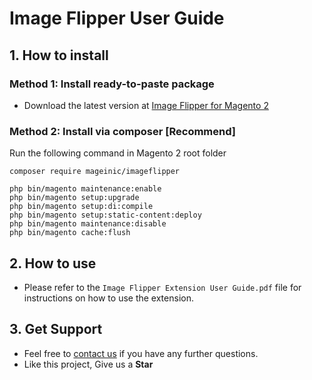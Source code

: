 # Image Flipper User Guide

## 1. How to install

### Method 1: Install ready-to-paste package

- Download the latest version at [Image Flipper for Magento 2](https://www.mageinic.com/image-flipper.html)

### Method 2: Install via composer [Recommend]

Run the following command in Magento 2 root folder

```
composer require mageinic/imageflipper

php bin/magento maintenance:enable
php bin/magento setup:upgrade
php bin/magento setup:di:compile
php bin/magento setup:static-content:deploy
php bin/magento maintenance:disable
php bin/magento cache:flush
```

## 2. How to use

- Please refer to the `Image Flipper Extension User Guide.pdf` file for instructions on how to use the extension.

## 3. Get Support

- Feel free to [contact us](https://www.mageinic.com/contact.html) if you have any further questions.
- Like this project, Give us a **Star**
